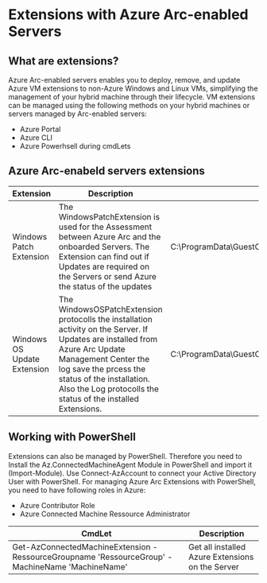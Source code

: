 # Extensions with Azure Arc-enabled Servers

## What are extensions?

Azure Arc-enabled servers enables you to deploy, remove, and update Azure VM extensions to non-Azure Windows and Linux VMs, simplifying the management of your hybrid machine through their lifecycle. 
VM extensions can be managed using the following methods on your hybrid machines or servers managed by Arc-enabled servers:

- Azure Portal
- Azure CLI
- Azure Powerhsell during cmdLets

## Azure Arc-enabeld servers extensions 

| Extension | Description | Stored Location Log File | 
| --------- | --------- | --------- |
| Windows Patch Extension | The WindowsPatchExtension is used for the Assessment between Azure Arc and the onboarded Servers. The Extension can find out if Updates are required on the Servers or send Azure the status of the updates | C:\ProgramData\GuestConfig\extension_logs\Microsoft.CPlat.Core.WindowsPatchExtension
| Windows OS Update Extension | The WindowsOSPatchExtension protocolls the installation activity on the Server. If Updates are installed from Azure Arc Update Management Center the log save the prcess the status of the installation. Also the Log protocolls the status of the installed Extensions. | C:\ProgramData\GuestConfig\extension_logs\Microsoft.SoftwareUpdateManagement.WindowsOsUpdateExtension


## Working with PowerShell 

Extensions can also be managed by PowerShell. Therefore you need to Install the Az.ConnectedMachineAgent Module in PowerShell and import it (Import-Module). 
Use Connect-AzAccount to connect your Active Directory User with PowerShell. 
For managing Azure Arc Extensions with PowerShell, you need to have following roles in Azure:
- Azure Contributor Role
- Azure Connected Machine Ressource Administrator

| CmdLet | Description |
| --- | --- |
| Get-AzConnectedMachineExtension -RessourceGroupname 'RessourceGroup' -MachineName 'MachineName' | Get all installed Azure Extensions on the Server |




